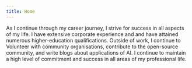 ```yaml
---
title: Home
---
```


As I continue through my career journey, I strive for success in all aspects of my life. I have extensive corporate experience and and have attained numerous higher-education qualifications. Outside of work, I continue to Volunteer with community organisations, contribute to the open-source community, and write blogs about applications of AI. I continue to maintain a high level of commitment and success in all areas of my professional life.